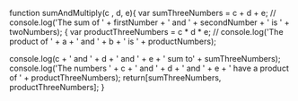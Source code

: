 function sumAndMultiply(c , d, e){
  var sumThreeNumbers = c + d + e;
    // console.log('The sum of ' + firstNumber + ' and ' + secondNumber + ' is ' + twoNumbers); {
  var productThreeNumbers = c * d * e;
    // console.log('The product of ' + a + ' and ' + b + ' is ' + productNumbers);

  console.log(c + ' and ' + d + ' and ' + e + ' sum to' + sumThreeNumbers);
  console.log('The numbers ' + c + ' and ' + d + ' and ' + e + ' have a product of ' + productThreeNumbers);
  return[sumThreeNumbers, productThreeNumbers];
}

